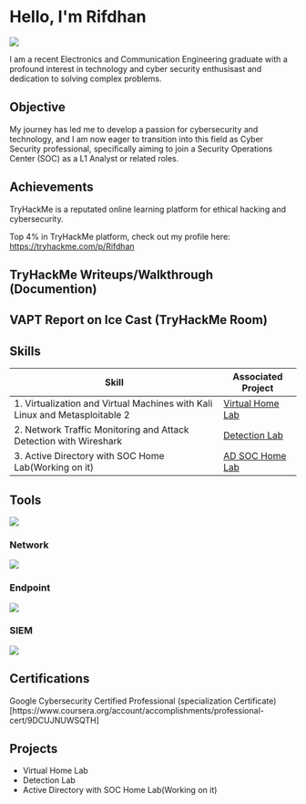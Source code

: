 # Hello, I'm Rifdhan 
<a href="linkedin.com/in/muhammedrifdhankp"><img src="https://img.shields.io/badge/-LinkedIn-0072b1?&style=for-the-badge&logo=linkedin&logoColor=white" /></a>

I am a recent Electronics and Communication Engineering graduate with a profound interest in technology and cyber security enthusisast and dedication to solving complex problems.

## Objective

My journey has led me to develop a passion for cybersecurity and technology, and I am now eager to transition into this field as Cyber Security professional, specifically aiming to join a Security Operations Center (SOC) as a L1 Analyst or related roles.

## Achievements

TryHackMe is a reputated online learning platform for ethical hacking and cybersecurity. 

Top 4% in TryHackMe platform, check out my profile here: https://tryhackme.com/p/Rifdhan

## TryHackMe Writeups/Walkthrough (Documention)

## VAPT Report on Ice Cast  (TryHackMe Room)

## Skills

| Skill                                                                       | Associated Project                              |
|-----------------------------------------------------------------------------|-------------------------------------------------|
|1. Virtualization and Virtual Machines with Kali Linux and Metasploitable 2  |<a href="[https://google.com](https://github.com/R1fdh4n/Virtualization-and-Virtual-Machines)">Virtual Home Lab</a>|
|2. Network Traffic Monitoring and Attack Detection with Wireshark            |<a href="https://google.com">Detection Lab</a>   |
|3. Active Directory with SOC Home Lab(Working on it)                         |<a href="https://google.com">AD SOC Home Lab</a> |                                                                                                                            

## Tools
<img src="https://img.shields.io/badge/-Wireshark-1679A7?&style=for-the-badge&logo=Wireshark&logoColor=white" />

### Network
<div>
    <img src="https://img.shields.io/badge/-Wireshark-1679A7?&style=for-the-badge&logo=Wireshark&logoColor=white" />

</div>

### Endpoint
<div>
    <img src="https://img.shields.io/badge/-Microsoft_Defender_for_Endpoint-00A4EF?&style=for-the-badge&logo=Microsoft&logoColor=white" />
   
</div>

### SIEM
<div>
    <img src="https://img.shields.io/badge/-Splunk-000000?&style=for-the-badge&logo=Splunk&logoColor=white" />
   
</div>

## Certifications

<div>
Google Cybersecurity Certified Professional (specialization Certificate) [https://www.coursera.org/account/accomplishments/professional-cert/9DCUJNUWSQTH]
    


</div>

## Projects
- Virtual Home Lab
- Detection Lab
- Active Directory with SOC Home Lab(Working on it)
